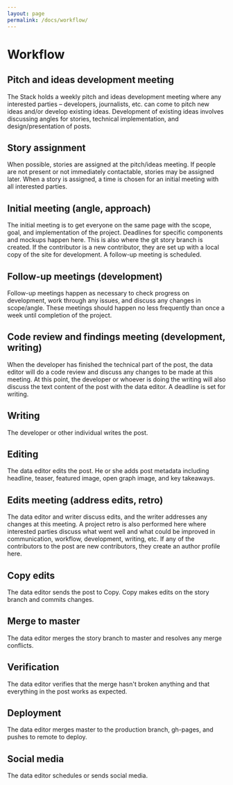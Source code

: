 ```yaml
---
layout: page
permalink: /docs/workflow/
---
```


# Workflow

## Pitch and ideas development meeting

The Stack holds a weekly pitch and ideas development meeting where any
interested parties – developers, journalists, etc. can come to pitch new ideas
and/or develop existing ideas. Development of existing ideas involves
discussing angles for stories, technical implementation, and
design/presentation of posts.

## Story assignment

When possible, stories are assigned at the pitch/ideas meeting. If people
are not present or not immediately contactable, stories may be assigned later.
When a story is assigned, a time is chosen for an initial meeting with all
interested parties.

## Initial meeting (angle, approach)

The initial meeting is to get everyone on the same page with the scope, goal,
and implementation of the project. Deadlines for specific components and
mockups happen here. This is also where the git story branch is created.
If the contributor is a new contributor, they are set up with a local
copy of the site for development. A follow-up meeting is scheduled.

## Follow-up meetings (development)

Follow-up meetings happen as necessary to check progress on development, work
through any issues, and discuss any changes in scope/angle. These meetings
should happen no less frequently than once a week until completion of the
project.

## Code review and findings meeting (development, writing)

When the developer has finished the technical part of the post, the data
editor will do a code review and discuss any changes to be made at this
meeting. At this point, the developer or whoever is doing the writing will
also discuss the text content of the post with the data editor. A deadline is
set for writing.

## Writing

The developer or other individual writes the post.

## Editing

The data editor edits the post. He or she adds post metadata including
headline, teaser, featured image, open graph image, and key takeaways.

## Edits meeting (address edits, retro)

The data editor and writer discuss edits, and the writer addresses any changes
at this meeting. A project retro is also performed here where interested
parties discuss what went well and what could be improved in communication,
workflow, development, writing, etc. If any of the contributors to the post
are new contributors, they create an author profile here.

## Copy edits

The data editor sends the post to Copy. Copy makes edits on the story branch
and commits changes.

## Merge to master

The data editor merges the story branch to master and resolves any merge
conflicts.

## Verification

The data editor verifies that the merge hasn't broken anything and that
everything in the post works as expected.

## Deployment

The data editor merges master to the production branch, gh-pages, and pushes
to remote to deploy.

## Social media

The data editor schedules or sends social media.

